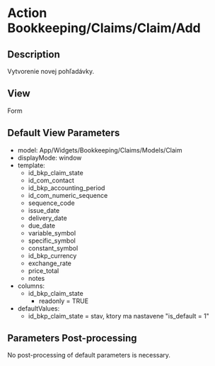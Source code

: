 # Action Bookkeeping/Claims/Claim/Add

## Description

Vytvorenie novej pohľadávky.

## View

Form

## Default View Parameters

* model: App/Widgets/Bookkeeping/Claims/Models/Claim
* displayMode: window
* template:
  * id_bkp_claim_state
  * id_com_contact
  * id_bkp_accounting_period
  * id_com_numeric_sequence
  * sequence_code
  * issue_date
  * delivery_date
  * due_date
  * variable_symbol
  * specific_symbol
  * constant_symbol
  * id_bkp_currency
  * exchange_rate
  * price_total
  * notes
* columns:
  * id_bkp_claim_state
    * readonly = TRUE
* defaultValues:
  * id_bkp_claim_state = stav, ktory ma nastavene "is_default = 1"

## Parameters Post-processing

No post-processing of default parameters is necessary.
